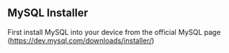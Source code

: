 ## MySQL Installer

First install MySQL into your device from the official MySQL page (https://dev.mysql.com/downloads/installer/)

